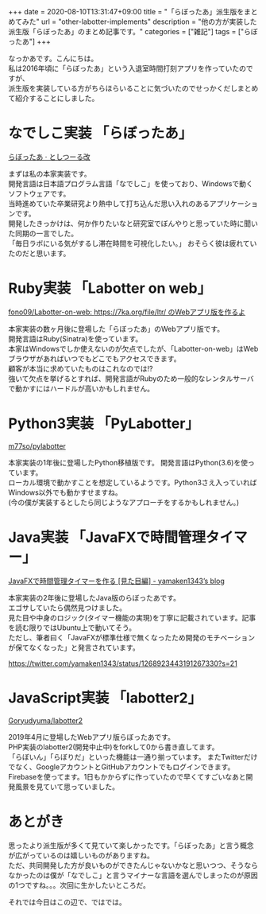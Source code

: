 +++ 
date = 2020-08-10T13:31:47+09:00
title = "「らぼったあ」派生版をまとめてみた"
url = "other-labotter-implements"
description = "他の方が実装した派生版「らぼったあ」のまとめ記事です。"
categories = ["雑記"]
tags = ["らぼったあ"]
+++

なっかあです。こんにちは。    
私は2016年頃に「らぼったあ」という入退室時間打刻アプリを作っていたのですが、  
派生版を実装している方がちらほらいることに気づいたのでせっかくだしまとめて紹介することにしました。

# なでしこ実装 「らぼったあ」

[らぼったあ · としつーる改](https://7ka.org/software/labotter/)

まずは私の本家実装です。  
開発言語は日本語プログラム言語「なでしこ」を使っており、Windowsで動くソフトウェアです。  
当時進めていた卒業研究より熱中して打ち込んだ思い入れのあるアプリケーションです。  
開発したきっかけは、何か作りたいなと研究室でぼんやりと思っていた時に聞いた同期の一言でした。  
「毎日ラボにいる気がするし滞在時間を可視化したい。」 おそらく彼は疲れていたのだと思います。

# Ruby実装 「Labotter on web」

[fono09/Labotter-on-web: https://7ka.org/file/ltr/ のWebアプリ版を作るよ](https://github.com/fono09/Labotter-on-web)

本家実装の数ヶ月後に登場した「らぼったあ」のWebアプリ版です。  
開発言語はRuby(Sinatra)を使っています。  
本家はWindowsでしか使えないのが欠点でしたが、「Labotter-on-web」はWebブラウザがあればいつでもどこでもアクセスできます。  
顧客が本当に求めていたものはこれなのでは!?  
強いて欠点を挙げるとすれば、開発言語がRubyのため一般的なレンタルサーバで動かすにはハードルが高いかもしれません。

# Python3実装 「PyLabotter」

[m77so/pylabotter](https://github.com/m77so/pylabotter)

本家実装の1年後に登場したPython移植版です。
開発言語はPython(3.6)を使っています。  
ローカル環境で動かすことを想定しているようです。Python3さえ入っていればWindows以外でも動かすせますね。  
(今の僕が実装するとしたら同じようなアプローチをするかもしれません。)

# Java実装 「JavaFXで時間管理タイマー」

[JavaFXで時間管理タイマーを作る [見た目編] - yamaken1343’s blog](https://yamaken1343.hatenablog.jp/entry/2018/04/12/121947)

本家実装の2年後に登場したJava版のらぼったあです。  
エゴサしていたら偶然見つけました。  
見た目や中身のロジック(タイマー機能の実現)を丁寧に記載されています。記事を読む限りではUbuntu上で動いてそう。  
ただし、筆者曰く「JavaFXが標準仕様で無くなったため開発のモチベーションが保てなくなった」と発言されています。

https://twitter.com/yamaken1343/status/1268923443191267330?s=21

# JavaScript実装 「labotter2」

[Goryudyuma/labotter2](https://github.com/Goryudyuma/labotter2)

2019年4月に登場したWebアプリ版らぼったあです。  
PHP実装のlabotter2(開発中止中)をforkして0から書き直してます。  
「らぼいん」「らぼりだ」といった機能は一通り揃っています。
またTwitterだけでなく、GoogleアカウントとGitHubアカウントでもログインできます。  
Firebaseを使ってます。1日もかからずに作っていたので早くてすごいなあと開発風景を見ていて思っていました。

# あとがき

思ったより派生版が多くて見ていて楽しかったです。「らぼったあ」と言う概念が広がっているのは嬉しいものがありますね。  
ただ、共同開発した方が良いものができたんじゃないかなと思いつつ、そうならなかったのは僕が「なでしこ」と言うマイナーな言語を選んでしまったのが原因の1つですね。。。次回に生かしたいところだ。  

それでは今日はこの辺で、ではでは。
